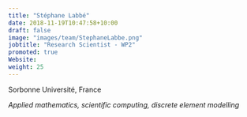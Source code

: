 ```yaml
---
title: "Stéphane Labbé"
date: 2018-11-19T10:47:58+10:00
draft: false
image: "images/team/StephaneLabbe.png"
jobtitle: "Research Scientist - WP2"
promoted: true
Website:
weight: 25
---
```


Sorbonne Université, France

*Applied mathematics, scientific computing, discrete element modelling*
